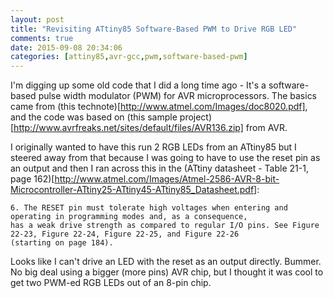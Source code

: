```yaml
---
layout: post
title: "Revisiting ATtiny85 Software-Based PWM to Drive RGB LED"
comments: true
date: 2015-09-08 20:34:06
categories: [attiny85,avr-gcc,pwm,software-based-pwm]
---
```


I'm digging up some old code that I did a long time ago - It's a software-based pulse width modulator (PWM) for AVR microprocessors. The basics came from (this technote)[http://www.atmel.com/Images/doc8020.pdf], and the code was based on (this sample project)[http://www.avrfreaks.net/sites/default/files/AVR136.zip] from AVR.

I originally wanted to have this run 2 RGB LEDs from an ATtiny85 but I steered away from that because I was going to have to use the reset pin as an output and then I ran across this in the (ATtiny datasheet - Table 21-1, page 162)[http://www.atmel.com/Images/Atmel-2586-AVR-8-bit-Microcontroller-ATtiny25-ATtiny45-ATtiny85_Datasheet.pdf]:

    6. The RESET pin must tolerate high voltages when entering and operating in programming modes and, as a consequence,
    has a weak drive strength as compared to regular I/O pins. See Figure 22-23, Figure 22-24, Figure 22-25, and Figure 22-26
    (starting on page 184).
    
Looks like I can't drive an LED with the reset as an output directly. Bummer. No big deal using a bigger (more pins) AVR chip, but I thought it was cool to get two PWM-ed RGB LEDs out of an 8-pin chip.